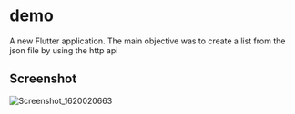 # demo

A new Flutter application.
The main objective was to create a list from the json file by using the http api

## Screenshot
![Screenshot_1620020663](https://user-images.githubusercontent.com/66639543/116845920-d8ad1300-ac04-11eb-9beb-52e2cd6c327a.png)
